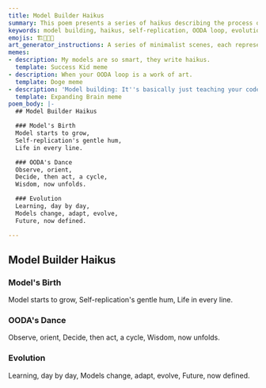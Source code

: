 ```yaml
---
title: Model Builder Haikus
summary: This poem presents a series of haikus describing the process of model building, emphasizing self-replication, the OODA loop for continuous improvement, and the evolution of models through learning and adaptation.
keywords: model building, haikus, self-replication, OODA loop, evolution, learning, adaptation, wisdom, future
emojis: 🏗️🔄🧠✨
art_generator_instructions: A series of minimalist scenes, each representing a haiku. For "Model's Birth," a glowing, abstract model replicating itself, with a gentle hum emanating from it. For "OODA's Dance," a dynamic OODA loop diagram with a sense of continuous motion and wisdom unfolding. For "Evolution," models subtly changing and adapting, with new, luminous forms emerging, defining the future. The overall feeling should be one of dynamic growth, intelligent adaptation, and the beauty of self-improving systems.
memes:
- description: My models are so smart, they write haikus.
  template: Success Kid meme
- description: When your OODA loop is a work of art.
  template: Doge meme
- description: 'Model building: It''s basically just teaching your code to evolve.'
  template: Expanding Brain meme
poem_body: |-
  ## Model Builder Haikus

  ### Model's Birth
  Model starts to grow,
  Self-replication's gentle hum,
  Life in every line.

  ### OODA's Dance
  Observe, orient,
  Decide, then act, a cycle,
  Wisdom, now unfolds.

  ### Evolution
  Learning, day by day,
  Models change, adapt, evolve,
  Future, now defined.

---
```

## Model Builder Haikus

### Model's Birth
Model starts to grow,
Self-replication's gentle hum,
Life in every line.

### OODA's Dance
Observe, orient,
Decide, then act, a cycle,
Wisdom, now unfolds.

### Evolution
Learning, day by day,
Models change, adapt, evolve,
Future, now defined.